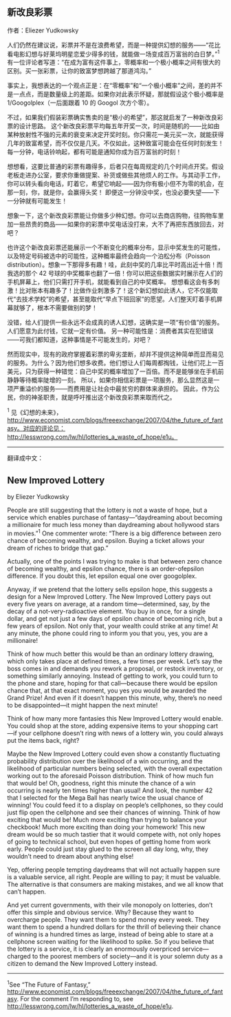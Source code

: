## 新改良彩票

作者：Eliezer Yudkowsky

人们仍然在建议说，彩票并不是在浪费希望，而是一种提供幻想的服务——“花比看电影幻想与好莱坞明星恋爱少得多的钱，就能做一场变成百万富翁的白日梦。”<sup>1</sup>
有一位评论者写道：“在成为富有这件事上，零概率和一个极小概率之间有很大的区别。买一张彩票，让你的致富梦想跨越了那道鸿沟。”

事实上，我想表达的一个观点正是：在“零概率”和“一个极小概率”之间，差的并不是一点点，而是数量级上的差距。如果你对此表示怀疑，那就假设这个极小概率是 1/Googolplex（一后面跟着 10 的 Googol 次方个零）。

不过，如果我们假装彩票确实售卖的是“极小的希望”，那这就启发了一种新改良彩票的设计思路。
这个新改良彩票平均每五年开奖一次，时间是随机的——比如由某种放射性不强的元素的衰变来决定开奖时刻。你只需花一美元买一次，就能获得几年的致富希望，而不仅仅是几天。不仅如此，这种致富可能会在任何时刻发生！每一分钟，电话铃响起，都有可能是通知你成为百万富翁的时刻！

想想看，这要比普通的彩票有趣得多，后者只在每周规定的几个时间点开奖。假设老板走进办公室，要求你重做提案、补货或做些其他烦人的工作。与其动手工作，你可以转头看向电话，盯着它，希望它响起——因为你有极小但不为零的机会，在那一刻，你，就是你，会赢得头奖！
即便这一分钟没中奖，也没必要失望——下一分钟就有可能发生！

想象一下，这个新改良彩票能让你做多少种幻想。你可以去商店购物，往购物车里加一些昂贵的商品——如果你的彩票中奖电话没打来，大不了再把东西放回去，对吧？

也许这个新改良彩票还能展示一个不断变化的概率分布，显示中奖发生的可能性，以及特定号码被选中的可能性，这种概率最终会趋向一个泊松分布（Poisson distribution）。想象一下那得多有趣！哇，此刻中奖的几率比平时高出近十倍！而我选的那个 42 号球的中奖概率也翻了一倍！你可以把这些数据实时展示在人们的手机屏幕上，他们只需打开手机，就能看到自己的中奖概率。
想想看这会有多刺激！比对账本有趣多了！比做作业刺激多了！这个新幻想如此诱人，它不仅能取代“去技术学校”的希望，甚至能取代“早点下班回家”的愿望。人们整天盯着手机屏幕就够了，根本不需要做别的梦！

没错，给人们提供一些永远不会成真的诱人幻想，这确实是一项“有价值”的服务。人们愿意为此付钱，它就一定有价值。
另一种可能性是：消费者其实在犯错误——可我们都知道，这种事情是不可能发生的，对吧？

然而现实中，现有的政府掌握着彩票的卑劣垄断，却并不提供这种简单而显而易见的服务。为什么？因为他们想多收费。他们想让人们每周都掏钱，让他们花上一百美元，只为获得一种错觉：自己中奖的概率增加了一百倍。而不是能够坐在手机前静静等待概率陡增的一刻。
所以，如果你相信彩票是一项服务，那么显然这是一项严重溢价的服务——而费用是让社会中最贫穷的群体来承担的。
因此，作为公民，你的神圣职责，就是呼吁推出这个新改良彩票来取而代之。

<sup>1</sup> 见《幻想的未来》，http://www.economist.com/blogs/freeexchange/2007/04/the_future_of_fantasy。对应的评论见：http://lesswrong.com/lw/hl/lotteries_a_waste_of_hope/e1u。

---

翻译成中文：

## New Improved Lottery

by Eliezer Yudkowsky

People are still suggesting that the lottery is not a waste of hope, but a service which enables purchase of fantasy—“daydreaming about becoming a millionaire for much less money than daydreaming about hollywood stars in movies.”<sup>1</sup> One commenter wrote: “There is a big difference between zero chance of becoming wealthy, and epsilon. Buying a ticket allows your dream of riches to bridge that gap.”

Actually, one of the points I was trying to make is that between zero chance of becoming wealthy, and epsilon chance, there is an order-ofepsilon difference. If you doubt this, let epsilon equal one over googolplex.

Anyway, if we pretend that the lottery sells epsilon hope, this suggests a design for a New Improved Lottery. The New Improved Lottery pays out every five years on average, at a random time—determined, say, by the decay of a not-very-radioactive element. You buy in once, for a single dollar, and get not just a few days of epsilon chance of becoming rich, but a few years of epsilon. Not only that, your wealth could strike at any time! At any minute, the phone could ring to inform you that you, yes, you are a millionaire!

Think of how much better this would be than an ordinary lottery drawing, which only takes place at defined times, a few times per week. Let’s say the boss comes in and demands you rework a proposal, or restock inventory, or something similarly annoying. Instead of getting to work, you could turn to the phone and stare, hoping for that call—because there would be epsilon chance that, at that exact moment, you yes you would be awarded the Grand Prize! And even if it doesn’t happen this minute, why, there’s no need to be disappointed—it might happen the next minute!

Think of how many more fantasies this New Improved Lottery would enable. You could shop at the store, adding expensive items to your shopping cart—if your cellphone doesn’t ring with news of a lottery win, you could always put the items back, right?

Maybe the New Improved Lottery could even show a constantly fluctuating probability distribution over the likelihood of a win occurring, and the likelihood of particular numbers being selected, with the overall expectation working out to the aforesaid Poisson distribution. Think of how much fun that would be! Oh, goodness, right this minute the chance of a win occurring is nearly ten times higher than usual! And look, the number 42 that I selected for the Mega Ball has nearly twice the usual chance of winning! You could feed it to a display on people’s cellphones, so they could just flip open the cellphone and see their chances of winning. Think of how exciting that would be! Much more exciting than trying to balance your checkbook! Much more exciting than doing your homework! This new dream would be so much tastier that it would compete with, not only hopes of going to technical school, but even hopes of getting home from work early. People could just stay glued to the screen all day long, why, they wouldn’t need to dream about anything else!

Yep, offering people tempting daydreams that will not actually happen sure is a valuable service, all right. People are willing to pay; it must be valuable. The alternative is that consumers are making mistakes, and we all know that can’t happen.

And yet current governments, with their vile monopoly on lotteries, don’t offer this simple and obvious service. Why? Because they want to overcharge people. They want them to spend money every week. They want them to spend a hundred dollars for the thrill of believing their chance of winning is a hundred times as large, instead of being able to stare at a cellphone screen waiting for the likelihood to spike. So if you believe that the lottery is a service, it is clearly an enormously overpriced service— charged to the poorest members of society—and it is your solemn duty as a citizen to demand the New Improved Lottery instead.

---

<sup>1</sup>See “The Future of Fantasy,” http://www.economist.com/blogs/freeexchange/2007/04/the_future_of_fantasy. For the comment I’m responding to, see http://lesswrong.com/lw/hl/lotteries_a_waste_of_hope/e1u.